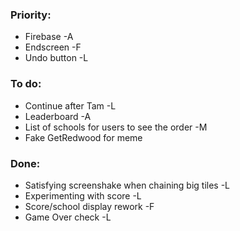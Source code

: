 ### Priority:
* Firebase -A
* Endscreen -F
* Undo button -L

### To do:
* Continue after Tam -L
* Leaderboard -A
* List of schools for users to see the order -M
* Fake GetRedwood for meme

### Done:
* Satisfying screenshake when chaining big tiles -L
* Experimenting with score -L
* Score/school display rework -F
* Game Over check -L
